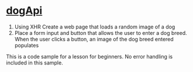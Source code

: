# [dogApi](https://dog.ceo/dog-api/)
1. Using XHR Create a web page that loads a random image of a dog
2. Place a form input and button that allows the user to enter
a dog breed. When the user clicks a button,
an image of the dog breed entered populates

This is a code sample for a lesson for beginners. No error handling is included in this sample.
